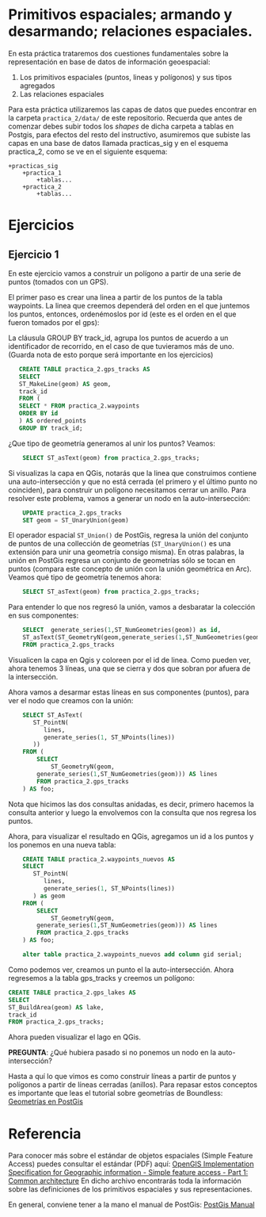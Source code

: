 Primitivos espaciales; armando y desarmando; relaciones espaciales.
=============

En esta práctica trataremos dos cuestiones fundamentales sobre la representación en base de datos de información geoespacial:
1. Los primitivos espaciales (puntos, lineas y polígonos) y sus tipos agregados
2. Las relaciones espaciales

Para esta práctica utilizaremos las capas de datos que puedes encontrar en la carpeta `practica_2/data/` de este repositorio.
Recuerda que antes de comenzar debes subir todos los _shapes_ de dicha carpeta a tablas en Postgis, para efectos del resto del instructivo, asumiremos que subiste las capas en una base de datos llamada practicas_sig y en el esquema practica_2, como se ve en el siguiente esquema:

	+practicas_sig
		+practica_1
			+tablas...
		+practica_2
			+tablas...

Ejercicios
=============

## Ejercicio 1

En este ejercicio vamos a construir un polígono a partir de una serie de puntos (tomados con un GPS).

El primer paso es crear una linea a partir de los puntos de la tabla waypoints. La linea que creemos dependerá del orden en el que juntemos los puntos,
entonces, ordenémoslos por id (este es el orden en el que fueron tomados por el gps):

La cláusula GROUP BY track_id, agrupa los puntos de acuerdo a un identificador de recorrido,
en el caso de que tuvieramos más de uno. (Guarda nota de esto porque será importante en los ejercicios)

 ``` sql
	CREATE TABLE practica_2.gps_tracks AS
	SELECT
	ST_MakeLine(geom) AS geom,
	track_id
	FROM (
	SELECT * FROM practica_2.waypoints
	ORDER BY id
	) AS ordered_points
	GROUP BY track_id;
```
¿Que tipo de geometría generamos al unir los puntos? Veamos:

``` sql
	SELECT ST_asText(geom) from practica_2.gps_tracks;
```
Si visualizas la capa en QGis, notarás que la linea que construimos contiene una auto-intersección y que no está cerrada (el primero y el último punto no coinciden), para construir un polígono necesitamos cerrar un anillo. Para resolver este problema, vamos a generar un nodo en la auto-intersección:
``` sql
	UPDATE practica_2.gps_tracks
	SET geom = ST_UnaryUnion(geom)
```
El operador espacial `ST_Union()` de PostGis, regresa la unión del conjunto de puntos de una collección de geometrías (`ST_UnaryUnion()` es una extensión para unir una geometría consigo misma). En otras palabras, la unión en PostGis regresa un conjunto de geometrías sólo se tocan en puntos (compara este concepto de unión con la unión geométrica en Arc). Veamos qué tipo de geometría tenemos ahora:

``` sql
	SELECT ST_asText(geom) from practica_2.gps_tracks;
```
Para entender lo que nos regresó la unión, vamos a desbaratar la colección en sus componentes:

``` sql
	SELECT  generate_series(1,ST_NumGeometries(geom)) as id,
	ST_asText(ST_GeometryN(geom,generate_series(1,ST_NumGeometries(geom)))) AS lines
	FROM practica_2.gps_tracks
```

Visualicen la capa en Qgis y coloreen por el id de linea. Como pueden ver, ahora tenemos 3 líneas, una que se cierra y dos que sobran por afuera de la intersección.

Ahora vamos a desarmar estas líneas en sus componentes (puntos), para ver el nodo que creamos con la unión:

``` sql
	SELECT ST_AsText(
	   ST_PointN(
		  lines,
		  generate_series(1, ST_NPoints(lines))
	   ))
	FROM (
		SELECT
			ST_GeometryN(geom,
		generate_series(1,ST_NumGeometries(geom))) AS lines
		FROM practica_2.gps_tracks
	) AS foo;
```

Nota que hicimos las dos consultas anidadas, es decir, primero hacemos la consulta anterior y luego la envolvemos con la consulta que nos regresa los puntos.

Ahora, para visualizar el resultado en QGis, agregamos un id a los puntos y los ponemos en una nueva tabla:

``` sql
	CREATE TABLE practica_2.waypoints_nuevos AS
	SELECT
	   ST_PointN(
		  lines,
		  generate_series(1, ST_NPoints(lines))
	   ) as geom
	FROM (
		SELECT
			ST_GeometryN(geom,
		generate_series(1,ST_NumGeometries(geom))) AS lines
		FROM practica_2.gps_tracks
	) AS foo;

	alter table practica_2.waypoints_nuevos add column gid serial;
```

Como podemos ver, creamos un punto el la auto-intersección. Ahora regresemos a la tabla gps_tracks y creemos un polígono:

``` sql
CREATE TABLE practica_2.gps_lakes AS
SELECT
ST_BuildArea(geom) AS lake,
track_id
FROM practica_2.gps_tracks;
```
Ahora pueden visualizar el lago en QGis.

**PREGUNTA**: ¿Qué hubiera pasado si no ponemos un nodo en la auto-intersección?



Hasta a quí lo que vimos es como construir líneas a partir de puntos y polígonos a partir de líneas cerradas (anillos). Para repasar estos conceptos es importante que leas el tutorial sobre geometrías de Boundless:
[Geometrías en PostGis](http://workshops.boundlessgeo.com/postgis-intro/geometries.html)

Referencia
=============

Para conocer más sobre el estándar de objetos espaciales (Simple Feature Access) puedes consultar el estándar (PDF) aquí:
[OpenGIS Implementation Specification for Geographic information - Simple feature access - Part 1: Common architecture](http://portal.opengeospatial.org/files/?artifact_id=25355)
 En dicho archivo encontrarás toda la información sobre las definiciones de los primitivos espaciales y sus representaciones.

En general, conviene tener a la mano el manual de PostGis:
[PostGis Manual](http://postgis.net/docs/manual-2.0/)
